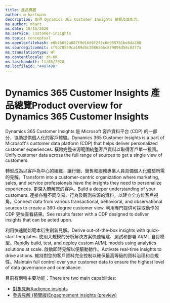 ```yaml
---
title: 產品概觀
author: m-hartmann
description: 取得 Dynamics 365 Customer Insights 總覽及其能力。
ms.author: mhart
ms.date: 10/16/2020
ms.service: customer-insights
ms.topic: conceptual
ms.openlocfilehash: e0b46652a087f9d16d9f2f5c6e955761be8da208
ms.sourcegitcommit: cf9b78559ca189d4c2086a66c879098d56c0377a
ms.translationtype: HT
ms.contentlocale: zh-HK
ms.lasthandoff: 11/03/2020
ms.locfileid: "4407400"
---
```

# <a name="product-overview-for-dynamics-365-customer-insights"></a><span data-ttu-id="78c48-103">Dynamics 365 Customer Insights 產品總覽</span><span class="sxs-lookup"><span data-stu-id="78c48-103">Product overview for Dynamics 365 Customer Insights</span></span>

<span data-ttu-id="78c48-104">Dynamics 365 Customer Insights 是 Microsoft 客戶資料平台 (CDP) 的一部分，協助提供個人化的客戶體驗。</span><span class="sxs-lookup"><span data-stu-id="78c48-104">Dynamics 365 Customer Insights is a part of Microsoft's customer data platform (CDP) that helps deliver personalized customer experiences.</span></span> <span data-ttu-id="78c48-105">橫跨完整來源範圍統整客戶資料以取得客戶單一視圖。</span><span class="sxs-lookup"><span data-stu-id="78c48-105">Unify customer data across the full range of sources to get a single view of customers.</span></span> 

<span data-ttu-id="78c48-106">轉型成為以客戶為中心的組織，讓行銷、銷售和服務專業人員具備個人化體驗所需的見解。</span><span class="sxs-lookup"><span data-stu-id="78c48-106">Transform into a customer-centric organization where marketing, sales, and service professionals have the insights they need to personalize experiences.</span></span> <span data-ttu-id="78c48-107">更深入瞭解您的客戶。</span><span class="sxs-lookup"><span data-stu-id="78c48-107">Build a deeper understanding of your customers.</span></span> <span data-ttu-id="78c48-108">連接各種不同交易、行為及觀測來源的資料，以建立全方位客戶視角。</span><span class="sxs-lookup"><span data-stu-id="78c48-108">Connect data from various transactional, behavioral, and observational sources to create a 360-degree customer view.</span></span> <span data-ttu-id="78c48-109">利用專門提供可採取動作的 CDP 更快查看結果。</span><span class="sxs-lookup"><span data-stu-id="78c48-109">See results faster with a CDP designed to deliver insights that can be acted upon.</span></span> 

<span data-ttu-id="78c48-110">利用快速開始範本衍生創新見解。</span><span class="sxs-lookup"><span data-stu-id="78c48-110">Derive out-of-the-box insights with quick-start templates.</span></span> <span data-ttu-id="78c48-111">使用大規模的分析解決方案快速組建、測試和部署 AI/ML 自訂模型。</span><span class="sxs-lookup"><span data-stu-id="78c48-111">Rapidly build, test, and deploy custom AI/ML models using analytics solutions at scale.</span></span> <span data-ttu-id="78c48-112">啟動即時見解以便驅動動作。</span><span class="sxs-lookup"><span data-stu-id="78c48-112">Activate real-time insights to drive actions.</span></span> <span data-ttu-id="78c48-113">維持對您的客戶資料完全控制以確保最高等級的資料治理和合規性。</span><span class="sxs-lookup"><span data-stu-id="78c48-113">Maintain full control over your customer data to ensure the highest level of data governance and compliance.</span></span> 

<span data-ttu-id="78c48-114">目前有兩種主要功能：</span><span class="sxs-lookup"><span data-stu-id="78c48-114">There are two main capabilities:</span></span> 

- [<span data-ttu-id="78c48-115">對象見解</span><span class="sxs-lookup"><span data-stu-id="78c48-115">Audience insights</span></span>](audience-insights/overview.md)
- [<span data-ttu-id="78c48-116">參與見解 (預覽版)</span><span class="sxs-lookup"><span data-stu-id="78c48-116">Engagmement insights (preview)</span></span>](engagement-insights/index.yml)
 